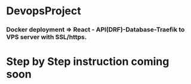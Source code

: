 # DevopsProject
### Docker deployment =>  React - API(DRF)-Database-Traefik to VPS server with SSL/https.



# Step by Step instruction coming soon



